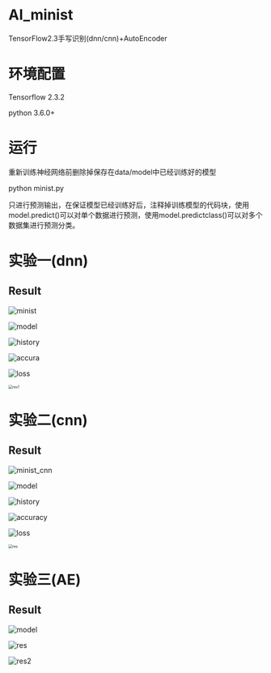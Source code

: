 <!--
 * @Author: Wang Huzhen
 * @Version: 1.0
 * @FilePath: \AI_minist\README.md
 * @Email: 2327253081@qq.com
 * @Date: 2020-12-22 18:47:38
-->
# AI_minist
TensorFlow2.3手写识别(dnn/cnn)+AutoEncoder

# 环境配置

Tensorflow 2.3.2

python 3.6.0+

# 运行

重新训练神经网络前删除掉保存在data/model中已经训练好的模型

python minist.py

只进行预测输出，在保证模型已经训练好后，注释掉训练模型的代码块，使用model.predict()可以对单个数据进行预测，使用model.predictclass()可以对多个数据集进行预测分类。

# 实验一(dnn)

## Result

![minist](https://github.com/wanghuzhen/AI_minist/blob/main/%E5%AE%9E%E9%AA%8C%E4%B8%80(dnn)/minist.png)

![model](https://github.com/wanghuzhen/AI_minist/blob/main/%E5%AE%9E%E9%AA%8C%E4%B8%80(dnn)/model.PNG)

<img src="https://github.com/wanghuzhen/AI_minist/blob/main/%E5%AE%9E%E9%AA%8C%E4%B8%80(dnn)/history.PNG" alt="history"  />

![accura](https://github.com/wanghuzhen/AI_minist/blob/main/%E5%AE%9E%E9%AA%8C%E4%B8%80(dnn)/accura.png)

![loss](https://github.com/wanghuzhen/AI_minist/blob/main/%E5%AE%9E%E9%AA%8C%E4%B8%80(dnn)/loss.png)

<img src="https://github.com/wanghuzhen/AI_minist/blob/main/%E5%AE%9E%E9%AA%8C%E4%B8%80(dnn)/res1.png" alt="res1" style="zoom:50%;" />

# 实验二(cnn)

## Result

![minist_cnn](https://github.com/wanghuzhen/AI_minist/blob/main/%E5%AE%9E%E9%AA%8C%E4%BA%8C(cnn)/minist_cnn.png)

![model](https://github.com/wanghuzhen/AI_minist/blob/main/%E5%AE%9E%E9%AA%8C%E4%BA%8C(cnn)/model.png)

![history](https://github.com/wanghuzhen/AI_minist/blob/main/%E5%AE%9E%E9%AA%8C%E4%BA%8C(cnn)/history.png)

![accuracy](https://github.com/wanghuzhen/AI_minist/blob/main/%E5%AE%9E%E9%AA%8C%E4%BA%8C(cnn)/accuracy.png)

![loss](https://github.com/wanghuzhen/AI_minist/blob/main/%E5%AE%9E%E9%AA%8C%E4%BA%8C(cnn)/loss.png)

<img src="https://github.com/wanghuzhen/AI_minist/blob/main/%E5%AE%9E%E9%AA%8C%E4%BA%8C(cnn)/res.png" alt="res" style="zoom:50%;" />

# 实验三(AE)

## Result

![model](https://github.com/wanghuzhen/AI_minist/blob/main/%E5%AE%9E%E9%AA%8C%E4%B8%89(AE)/model.PNG)

![res](https://github.com/wanghuzhen/AI_minist/blob/main/%E5%AE%9E%E9%AA%8C%E4%B8%89(AE)/res.png)

![res2](https://github.com/wanghuzhen/AI_minist/blob/main/%E5%AE%9E%E9%AA%8C%E4%B8%89(AE)/res2.png)